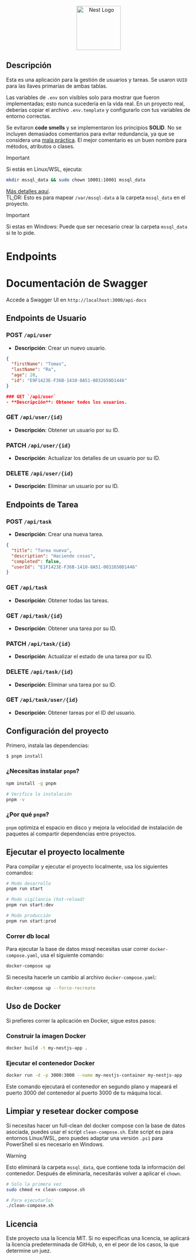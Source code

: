 <p align="center">
  <a href="http://nestjs.com/" target="blank"><img src="https://nestjs.com/img/logo-small.svg" width="120" alt="Nest Logo" /></a>
</p>

[circleci-image]: https://img.shields.io/circleci/build/github/nestjs/nest/master?token=abc123def456
[circleci-url]: https://circleci.com/gh/nestjs/nest

## Descripción

Esta es una aplicación para la gestión de usuarios y tareas. Se usaron `UUID` para las llaves primarias de ambas tablas.

Las variables de `.env` son visibles solo para mostrar que fueron implementadas; esto nunca sucedería en la vida real. En un proyecto real, deberías copiar el archivo `.env.template` y configurarlo con tus variables de entorno correctas.

Se evitaron **code smells** y se implementaron los principios **SOLID**. No se incluyen demasiados comentarios para evitar redundancia, ya que se considera una [mala práctica](https://refactoring.guru/smells/comments). El mejor comentario es un buen nombre para métodos, atributos o clases.

> [!IMPORTANT]  
> Si estás en Linux/WSL, ejecuta: 
> ```bash
> mkdir mssql_data && sudo chown 10001:10001 mssql_data
> ```
> [Más detalles aquí](https://stackoverflow.com/a/77808783/15445661).  
> TL;DR: Esto es para mapear `/var/mssql-data` a la carpeta `mssql_data` en el proyecto.

> [!IMPORTANT]  
> Si estas en Windows:
> Puede que ser necesario crear la carpeta `mssql_data` si te lo pide.

# Endpoints

# Documentación de Swagger
Accede a Swagger UI en `http://localhost:3000/api-docs`

## Endpoints de Usuario

### POST `/api/user`
- **Descripción**: Crear un nuevo usuario.
```json
{
  "firstName": "Tomas",
  "lastName": "Ra",
  "age": 20,
  "id": "E9F1423E-F36B-1410-8A51-0032650D1446"
}

### GET `/api/user`
- **Descripción**: Obtener todos los usuarios.
```

### GET `/api/user/{id}`
- **Descripción**: Obtener un usuario por su ID.

### PATCH `/api/user/{id}`
- **Descripción**: Actualizar los detalles de un usuario por su ID.

### DELETE `/api/user/{id}`
- **Descripción**: Eliminar un usuario por su ID.


## Endpoints de Tarea

### POST `/api/task`
- **Descripción**: Crear una nueva tarea.
```json
{
  "title": "Tarea nueva",
  "description": "Haciendo cosas",
  "completed": false,
  "userId": "E1F1423E-F36B-1410-8A51-0032650D1446"
}
```

### GET `/api/task`
- **Descripción**: Obtener todas las tareas.

### GET `/api/task/{id}`
- **Descripción**: Obtener una tarea por su ID.

### PATCH `/api/task/{id}`
- **Descripción**: Actualizar el estado de una tarea por su ID.

### DELETE `/api/task/{id}`
- **Descripción**: Eliminar una tarea por su ID.

### GET `/api/task/user/{id}`
- **Descripción**: Obtener tareas por el ID del usuario.


## Configuración del proyecto

Primero, instala las dependencias:

```bash
$ pnpm install
```

### ¿Necesitas instalar `pnpm`?
```bash
npm install -g pnpm

# Verifica la instalación
pnpm -v
```

### ¿Por qué `pnpm`?
`pnpm` optimiza el espacio en disco y mejora la velocidad de instalación de paquetes al compartir dependencias entre proyectos.

## Ejecutar el proyecto localmente

Para compilar y ejecutar el proyecto localmente, usa los siguientes comandos:

```bash
# Modo desarrollo
pnpm run start

# Modo vigilancia (hot-reload)
pnpm run start:dev

# Modo producción
pnpm run start:prod
```

### Correr db local
Para ejecutar la base de datos mssql necesitas usar correr `docker-compose.yaml`, usa el siguiente comando:
```bash
docker-compose up
```

Si necesita hacerle un cambio al archivo `docker-compose.yaml`:
```bash
docker-compose up --force-recreate   
```

## Uso de Docker

Si prefieres correr la aplicación en Docker, sigue estos pasos:

### Construir la imagen Docker

```bash
docker build -t my-nestjs-app .
```

### Ejecutar el contenedor Docker

```bash
docker run -d -p 3000:3000 --name my-nestjs-container my-nestjs-app
```

Este comando ejecutará el contenedor en segundo plano y mapeará el puerto 3000 del contenedor al puerto 3000 de tu máquina local.

## Limpiar y resetear docker compose

Si necesitas hacer un full-clean del docker compose con la base de datos asociada, puedes usar el script `clean-compose.sh`. Este script es para entornos Linux/WSL, pero puedes adaptar una versión `.ps1` para PowerShell si es necesario en Windows.

> [!WARNING]  
> Esto eliminará la carpeta `mssql_data`, que contiene toda la información del contenedor. Después de eliminarla, necesitarás volver a aplicar el `chown`. 
```bash
# Solo la primera vez
sudo chmod +x clean-compose.sh

# Para ejecutarlo:
./clean-compose.sh
```

## Licencia

Este proyecto usa la licencia MIT. Si no especificas una licencia, se aplicará la licencia predeterminada de GitHub, o, en el peor de los casos, la que determine un juez.